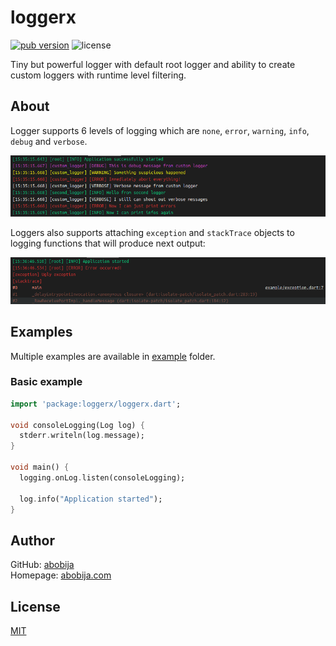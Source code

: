 # loggerx

[![pub version](https://img.shields.io/pub/v/loggerx?color=blue&logo=dart&style=for-the-badge)](https://pub.dev/packages/loggerx) ![license](https://img.shields.io/github/license/abobija/loggerx?style=for-the-badge)

Tiny but powerful logger with default root logger and ability to create custom loggers with runtime level filtering.

## About

Logger supports 6 levels of logging which are `none`, `error`, `warning`, `info`, `debug` and `verbose`.

![example image](doc/imgs/example.png)

Loggers also supports attaching `exception` and `stackTrace` objects to logging functions that will produce next output:

![exception image](doc/imgs/exception.png)

## Examples

Multiple examples are available in [example](example) folder.

### Basic example

```dart
import 'package:loggerx/loggerx.dart';

void consoleLogging(Log log) {
  stderr.writeln(log.message);
}

void main() {
  logging.onLog.listen(consoleLogging);
  
  log.info("Application started");
}
```

## Author

GitHub: [abobija](https://github.com/abobija)<br>
Homepage: [abobija.com](https://abobija.com)

## License

[MIT](LICENSE)